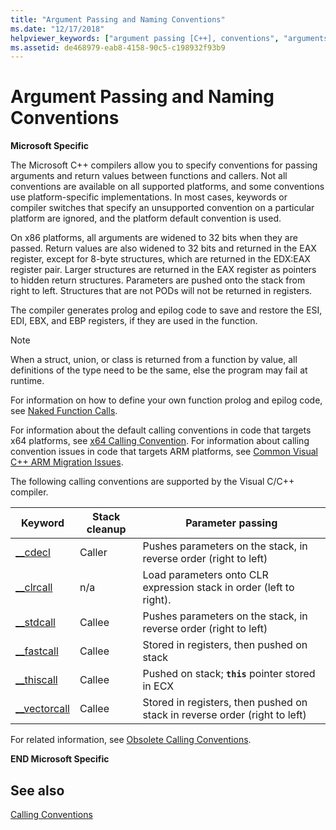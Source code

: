 ```yaml
---
title: "Argument Passing and Naming Conventions"
ms.date: "12/17/2018" 
helpviewer_keywords: ["argument passing [C++], conventions", "arguments [C++], widening", "coding conventions, arguments", "arguments [C++], passing", "registers, return values", "thiscall keyword [C++]", "naming conventions [C++], arguments", "arguments [C++], naming", "passing arguments [C++], conventions", "conventions [C++], argument names"]
ms.assetid: de468979-eab8-4158-90c5-c198932f93b9
---
```

# Argument Passing and Naming Conventions

**Microsoft Specific**

The Microsoft C++ compilers allow you to specify conventions for passing arguments and return values between functions and callers. Not all conventions are available on all supported platforms, and some conventions use platform-specific implementations. In most cases, keywords or compiler switches that specify an unsupported convention on a particular platform are ignored, and the platform default convention is used.

On x86 platforms, all arguments are widened to 32 bits when they are passed. Return values are also widened to 32 bits and returned in the EAX register, except for 8-byte structures, which are returned in the EDX:EAX register pair. Larger structures are returned in the EAX register as pointers to hidden return structures. Parameters are pushed onto the stack from right to left. Structures that are not PODs will not be returned in registers.

The compiler generates prolog and epilog code to save and restore the ESI, EDI, EBX, and EBP registers, if they are used in the function.

> [!NOTE]
> When a struct, union, or class is returned from a function by value, all definitions of the type need to be the same, else the program may fail at runtime.

For information on how to define your own function prolog and epilog code, see [Naked Function Calls](../cpp/naked-function-calls.md).

For information about the default calling conventions in code that targets x64 platforms, see [x64 Calling Convention](../build/x64-calling-convention.md). For information about calling convention issues in code that targets ARM platforms, see [Common Visual C++ ARM Migration Issues](../build/common-visual-cpp-arm-migration-issues.md).

The following calling conventions are supported by the Visual C/C++ compiler.

|Keyword|Stack cleanup|Parameter passing|
|-------------|-------------------|-----------------------|
|[__cdecl](../cpp/cdecl.md)|Caller|Pushes parameters on the stack, in reverse order (right to left)|
|[__clrcall](../cpp/clrcall.md)|n/a|Load parameters onto CLR expression stack in order (left to right).|
|[__stdcall](../cpp/stdcall.md)|Callee|Pushes parameters on the stack, in reverse order (right to left)|
|[__fastcall](../cpp/fastcall.md)|Callee|Stored in registers, then pushed on stack|
|[__thiscall](../cpp/thiscall.md)|Callee|Pushed on stack; **`this`** pointer stored in ECX|
|[__vectorcall](../cpp/vectorcall.md)|Callee|Stored in registers, then pushed on stack in reverse order (right to left)|

For related information, see [Obsolete Calling Conventions](../cpp/obsolete-calling-conventions.md).

**END Microsoft Specific**

## See also

[Calling Conventions](../cpp/calling-conventions.md)
